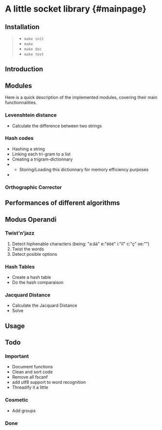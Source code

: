 A little socket library  {#mainpage}
====================

## Installation

> + `make init`
> + `make`
> + `make doc`
> + `make test`

## Introduction

## Modules
Here is a quick description of the implemented modules, covering their main functionnalities.
### Levenshtein distance
+ Calculate the difference between two strings

### Hash codes
+ Hashing a string
+ Linking each tri-gram to a list
+ Creating a trigram-dictionnary
+ + Storing/Loading this dictionnary for memory efficiency purposes
+ 
### Orthographic Corrector

## Performances of different algorithms

## Modus Operandi
### Twist'n'jazz
1. Detect hiphenable characters (being: "a:âà" e:"éèë" i:"ïî" c:"ç" oe:"")
1. Twist the words
1. Detect posible options

### Hash Tables
+ Create a hash table
+ Do the hash comparaison

### Jacquard Distance
+ Calculate the Jacquard Distance
+ Solve

## Usage

## Todo

### Important
+ Document functions
+ Clean and sort code
+ Remove all fscanf
+ add utf8 support to word recognition
+ Threadify it a little

### Cosmetic
+ Add groups

### Done
